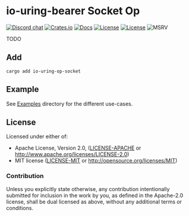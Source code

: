 # io-uring-bearer Socket Op

[![Discord chat][discord-badge]][discord-url]
[![Crates.io](https://img.shields.io/crates/v/io-uring-op-socket.svg)](https://crates.io/crates/io-uring-op-socket)
[![Docs](https://docs.rs/io-uring-op-socket/badge.svg)](https://docs.rs/io-uring-op-socket)
[![License](https://img.shields.io/badge/License-Apache%202.0-blue.svg)](https://opensource.org/licenses/Apache-2.0)
[![License](https://img.shields.io/badge/License-MIT-yellow.svg)](https://opensource.org/licenses/MIT)
![MSRV](https://img.shields.io/badge/MSRV-1.70.0-blue)

TODO

## Add

```ignore
cargo add io-uring-op-socket
```

## Example

See [Examples](./examples) directory for the different use-cases.

## License

Licensed under either of:

 * Apache License, Version 2.0, ([LICENSE-APACHE](LICENSE-APACHE) or http://www.apache.org/licenses/LICENSE-2.0)
 * MIT license ([LICENSE-MIT](LICENSE-MIT) or http://opensource.org/licenses/MIT)

### Contribution

Unless you explicitly state otherwise, any contribution intentionally submitted for inclusion in the work by you, as defined in the Apache-2.0 license, shall be dual licensed as above, without any additional terms or conditions.

[discord-badge]: https://img.shields.io/discord/934761553952141402.svg?logo=discord
[discord-url]: https://discord.gg/rXVsmzhaZa
